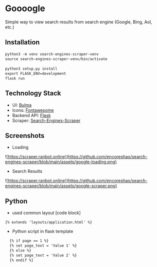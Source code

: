 # Goooogle

Simple way to view search results from search engine (Google, Bing, Aol, etc.)

## Installation

```
python3 -m venv search-engines-scraper-venv
source search-engines-scraper-venv/bin/activate

python3 setup.py install
export FLASK_ENV=development
flask run
```

## Technology Stack

- UI: [Bulma](https://bulma.io/documentation/utilities/functions/)
- Icons: [Fontawesome](https://fontawesome.com/v5/docs/web/setup/host-font-awesome-yourself)
- Backend API: [Flask](https://flask.palletsprojects.com/)
- Scraper: [Search-Engines-Scraper](https://github.com/tasos-py/Search-Engines-Scraper)

## Screenshots

- Loading

![https://scraper.ranbot.online](https://github.com/encoreshao/search-engines-scraper/blob/main/assets/google-loading.png)

- Search Results

![https://scraper.ranbot.online](https://github.com/encoreshao/search-engines-scraper/blob/main/assets/google-scraper.png)

## Python

- used common layout [code block]

```python3
{% extends 'layouts/application.html' %}
```

- Python script in flask template

```python3
  {% if page == 1 %}
  {% set page_text = 'Value 1' %}
  {% else %}
  {% set page_text = 'Value 2' %}
  {% endif %}
```
